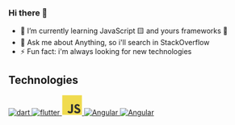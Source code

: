 ### Hi there 👋


- 🌱 I’m currently learning JavaScript 🟨 and yours frameworks 🌌
- 💬 Ask me about Anything, so i'll search in StackOverflow
- ⚡ Fun fact: i'm always looking for new technologies  

## Technologies
<a href="https://dart.dev" target="_blank" rel="noreferrer"> <img src="https://www.vectorlogo.zone/logos/dartlang/dartlang-icon.svg" alt="dart" width="40" height="40"/> </a> <a href="https://flutter.dev" target="_blank" rel="noreferrer"> <img src="https://www.vectorlogo.zone/logos/flutterio/flutterio-icon.svg" alt="flutter" width="40" height="40"/> </a> <a href="https://developer.mozilla.org/en-US/docs/Web/JavaScript" target="_blank" rel="noreferrer"> <img src="https://raw.githubusercontent.com/devicons/devicon/master/icons/javascript/javascript-original.svg" alt="javascript" width="40" height="40"/> </a> <a href="https://angular.io/" target="_blank" rel="noreferrer"> <img src="https://static-00.iconduck.com/assets.00/angular-icon-1931x2048-bef1f3lm.png" alt="Angular" width="40" height="40"/> </a> <a href="https://learn.microsoft.com/en-us/aspnet/core/?view=aspnetcore-7.0" target="_blank" rel="noreferrer"> <img src="https://upload.wikimedia.org/wikipedia/commons/thumb/e/ee/.NET_Core_Logo.svg/2048px-.NET_Core_Logo.svg.png" alt="Angular" width="40" height="40"/> </a>

<!-- <img src="https://www.codewars.com/users/PetSon/badges/small"></img> -->





